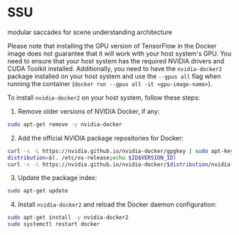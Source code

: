 # SSU
modular saccades for scene understanding architecture



Please note that installing the GPU version of TensorFlow in the Docker image does not guarantee that it will work with your host system's GPU. You need to ensure that your host system has the required NVIDIA drivers and CUDA Toolkit installed. Additionally, you need to have the `nvidia-docker2` package installed on your host system and use the `--gpus all` flag when running the container (`docker run --gpus all -it <gpu-image-name>`).

To install `nvidia-docker2` on your host system, follow these steps:
1. Remove older versions of NVIDIA Docker, if any:
```bash
sudo apt-get remove -y nvidia-docker
```
2. Add the official NVIDIA package repositories for Docker:
```bash
curl -s -L https://nvidia.github.io/nvidia-docker/gpgkey | sudo apt-key add -
distribution=$(. /etc/os-release;echo $ID$VERSION_ID)
curl -s -L https://nvidia.github.io/nvidia-docker/$distribution/nvidia-docker.list | sudo tee /etc/apt/sources.list.d/nvidia-docker.list
```
3. Update the package index:
```bash
sudo apt-get update
```
4. Install `nvidia-docker2` and reload the Docker daemon configuration:
```bash
sudo apt-get install -y nvidia-docker2
sudo systemctl restart docker
```